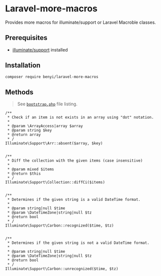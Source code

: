 # Laravel-more-macros

Provides more macros for illuminate/support or Laravel Macroble classes.

## Prerequisites
* [illuminate/support](https://github.com/illuminate/support) installed

## Installation
   ```bash
   composer require benyi/laravel-more-macros
   ```

## Methods
> See [`bootstrap.php`](https://github.com/banqhsia/laravel-more-macros/blob/master/src/bootstrap.php) file listing.

```
/**
 * Check if an item is not exists in an array using "dot" notation.
 *
 * @param \ArrayAccess|array $array
 * @param string $key
 * @return array
 * /
Illuminate\Support\Arr::absent($array, $key)


/**
 * Diff the collection with the given items (case insensitive)
 *
 * @param mixed $items
 * @return $this
 * /
Illuminate\Support\Collection::diffCi($items)


/**
 * Determines if the given string is a valid DateTime format.
 *
 * @param string|null $time
 * @param \DateTimeZone|string|null $tz
 * @return bool
 * /
Illuminate\Support\Carbon::recognized($time, $tz)


/**
 * Determines if the given string is not a valid DateTime format.
 *
 * @param string|null $time
 * @param \DateTimeZone|string|null $tz
 * @return bool
 * /
Illuminate\Support\Carbon::unrecognized($time, $tz)


```
